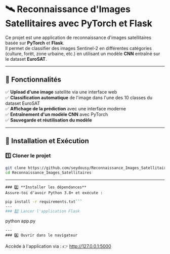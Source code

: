 # 🛰️ Reconnaissance d'Images Satellitaires avec PyTorch et Flask

Ce projet est une application de reconnaissance d'images satellitaires basée sur **PyTorch** et **Flask**.  
Il permet de classifier des images Sentinel-2 en différentes catégories (culture, forêt, zone urbaine, etc.) en utilisant un modèle **CNN** entraîné sur le dataset **EuroSAT**.  

---

## 📌 Fonctionnalités  

✅ **Upload d'une image** satellite via une interface web  
✅ **Classification automatique** de l'image dans l'une des 10 classes du dataset EuroSAT  
✅ **Affichage de la prédiction** avec une interface moderne  
✅ **Entraînement d'un modèle CNN** avec PyTorch  
✅ **Sauvegarde et réutilisation du modèle**  

---

## 🚀 Installation et Exécution  

### 1️⃣ Cloner le projet  
```bash
git clone https://github.com/seydousy/Reconnaissance_Images_Satellitaires.git
cd Reconnaissance_Images_Satellitaires
```
---
```
### 2️⃣ **Installer les dépendances**
Assure-toi d'avoir Python 3.8+ et exécute :
```
```bash
pip install -r requirements.txt```
---
### 3️⃣ Lancer l'application Flask
```
python app.py
```
---
### 4️⃣ Ouvrir dans le navigateur
```
Accède à l'application via :
👉 http://127.0.0.1:5000
```


